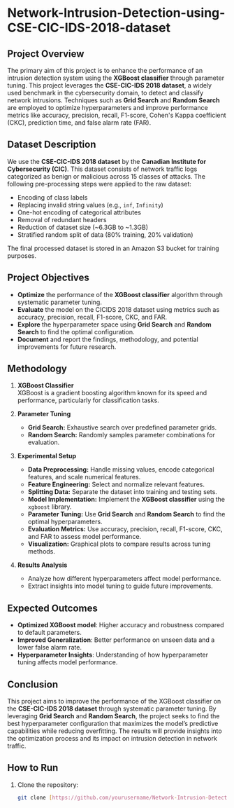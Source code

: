 # Network-Intrusion-Detection-using-CSE-CIC-IDS-2018-dataset

## Project Overview
The primary aim of this project is to enhance the performance of an intrusion detection system using the **XGBoost classifier** through parameter tuning. This project leverages the **CSE-CIC-IDS 2018 dataset**, a widely used benchmark in the cybersecurity domain, to detect and classify network intrusions. Techniques such as **Grid Search** and **Random Search** are employed to optimize hyperparameters and improve performance metrics like accuracy, precision, recall, F1-score, Cohen's Kappa coefficient (CKC), prediction time, and false alarm rate (FAR).

## Dataset Description
We use the **CSE-CIC-IDS 2018 dataset** by the **Canadian Institute for Cybersecurity (CIC)**. This dataset consists of network traffic logs categorized as benign or malicious across 15 classes of attacks. The following pre-processing steps were applied to the raw dataset:
- Encoding of class labels
- Replacing invalid string values (e.g., `inf`, `Infinity`) 
- One-hot encoding of categorical attributes
- Removal of redundant headers
- Reduction of dataset size (~6.3GB to ~1.3GB)
- Stratified random split of data (80% training, 20% validation)

The final processed dataset is stored in an Amazon S3 bucket for training purposes.

## Project Objectives
- **Optimize** the performance of the **XGBoost classifier** algorithm through systematic parameter tuning.
- **Evaluate** the model on the CICIDS 2018 dataset using metrics such as accuracy, precision, recall, F1-score, CKC, and FAR.
- **Explore** the hyperparameter space using **Grid Search** and **Random Search** to find the optimal configuration.
- **Document** and report the findings, methodology, and potential improvements for future research.

## Methodology
1. **XGBoost Classifier**  
   XGBoost is a gradient boosting algorithm known for its speed and performance, particularly for classification tasks.
   
2. **Parameter Tuning**  
   - **Grid Search:** Exhaustive search over predefined parameter grids.
   - **Random Search:** Randomly samples parameter combinations for evaluation.

3. **Experimental Setup**
   - **Data Preprocessing:** Handle missing values, encode categorical features, and scale numerical features.
   - **Feature Engineering:** Select and normalize relevant features.
   - **Splitting Data:** Separate the dataset into training and testing sets.
   - **Model Implementation:** Implement the **XGBoost classifier** using the `xgboost` library.
   - **Parameter Tuning:** Use **Grid Search** and **Random Search** to find the optimal hyperparameters.
   - **Evaluation Metrics:** Use accuracy, precision, recall, F1-score, CKC, and FAR to assess model performance.
   - **Visualization:** Graphical plots to compare results across tuning methods.

4. **Results Analysis**
   - Analyze how different hyperparameters affect model performance.
   - Extract insights into model tuning to guide future improvements.

## Expected Outcomes
- **Optimized XGBoost model**: Higher accuracy and robustness compared to default parameters.
- **Improved Generalization**: Better performance on unseen data and a lower false alarm rate.
- **Hyperparameter Insights**: Understanding of how hyperparameter tuning affects model performance.

## Conclusion
This project aims to improve the performance of the XGBoost classifier on the **CSE-CIC-IDS 2018 dataset** through systematic parameter tuning. By leveraging **Grid Search** and **Random Search**, the project seeks to find the best hyperparameter configuration that maximizes the model’s predictive capabilities while reducing overfitting. The results will provide insights into the optimization process and its impact on intrusion detection in network traffic.

## How to Run
1. Clone the repository:
   ```bash
   git clone [https://github.com/yourusername/Network-Intrusion-Detection.git](https://github.com/tushargupta1111/Network-Intrusion-Detection-using-CSE-CIC-IDS-2018-dataset
